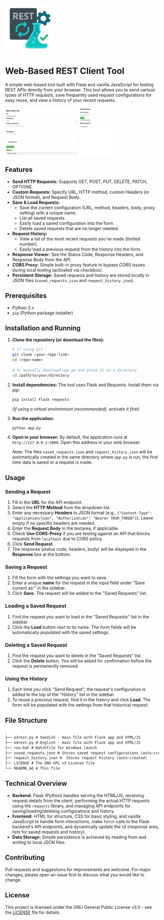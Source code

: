 ![Logo](logo.png)
# Web-Based REST Client Tool
A simple web-based tool built with Flask and vanilla JavaScript for testing REST APIs directly from your browser. This tool allows you to send various types of HTTP requests, save frequently used request configurations for easy reuse, and view a history of your recent requests.

![Tool Screenshot](screenshot.png)

## Features

*   **Send HTTP Requests:** Supports GET, POST, PUT, DELETE, PATCH, OPTIONS.
*   **Custom Requests:** Specify URL, HTTP method, custom Headers (in JSON format), and Request Body.
*   **Save & Load Requests:**
    *   Save the current configuration (URL, method, headers, body, proxy setting) with a unique name.
    *   List all saved requests.
    *   Easily load a saved configuration into the form.
    *   Delete saved requests that are no longer needed.
*   **Request History:**
    *   View a list of the most recent requests you've made (limited number).
    *   Easily load a previous request from the history into the form.
*   **Response Viewer:** See the Status Code, Response Headers, and Response Body from the API.
*   **CORS Proxy:** Simple built-in proxy feature to bypass CORS issues during local testing (activated via checkbox).
*   **Persistent Storage:** Saved requests and history are stored locally in JSON files (`saved_requests.json` and `request_history.json`).

## Prerequisites

*   Python 3.x
*   `pip` (Python package installer)

## Installation and Running

1.  **Clone the repository (or download the files):**
    ```bash
    # If using git
    git clone <your-repo-link>
    cd <repo-name>

    # Or manually download app.py and place it in a directory
    cd /path/to/your/directory
    ```

2.  **Install dependencies:**
    The tool uses Flask and Requests. Install them via pip:
    ```bash
    pip install Flask requests
    ```
    *(If using a virtual environment (recommended), activate it first)*

3.  **Run the application:**
    ```bash
    python app.py
    ```

4.  **Open in your browser:**
    By default, the application runs at `http://127.0.0.1:5000`. Open this address in your web browser.

    *Note:* The files `saved_requests.json` and `request_history.json` will be automatically created in the same directory where `app.py` is run, the first time data is saved or a request is made.

## Usage

### Sending a Request

1.  Fill in the **URL** for the API endpoint.
2.  Select the **HTTP Method** from the dropdown list.
3.  Enter any necessary **Headers** in JSON format (e.g., `{"Content-Type": "application/json", "Authorization": "Bearer YOUR_TOKEN"}`). Leave empty if no specific headers are needed.
4.  Enter the **Request Body** in the textarea, if applicable.
5.  Check **Use CORS-Proxy** if you are testing against an API that blocks requests from `localhost` due to CORS policy.
6.  Click **Send Request**.
7.  The response (status code, headers, body) will be displayed in the **Response** box at the bottom.

### Saving a Request

1.  Fill the form with the settings you want to save.
2.  Enter a unique **name** for the request in the input field under "Save current as:" in the sidebar.
3.  Click **Save**. The request will be added to the "Saved Requests" list.

### Loading a Saved Request

1.  Find the request you want to load in the "Saved Requests" list in the sidebar.
2.  Click the **Load** button next to its name. The form fields will be automatically populated with the saved settings.

### Deleting a Saved Request

1.  Find the request you want to delete in the "Saved Requests" list.
2.  Click the **Delete** button. You will be asked for confirmation before the request is permanently removed.

### Using the History

1.  Each time you click "Send Request", the request's configuration is added to the top of the "History" list in the sidebar.
2.  To reuse a previous request, find it in the history and click **Load**. The form will be populated with the settings from that historical request.

## File Structure
```txt
.
├── o3rest.py # Swedish - main file with Flask app and HTML/JS
├── o4rest.py # English - main file with Flask app and HTML/JS
├── run.bat # Batchfile for Windows launch
├── saved_requests.json # Stores saved request configurations (auto-created)
├── request_history.json #  Stores request history (auto-created)
├── LICENSE # The GNU GPL v3 License file
└── README.md # This file
```
## Technical Overview

*   **Backend:** Flask (Python) handles serving the HTML/JS, receiving request details from the client, performing the actual HTTP requests using the `requests` library, and managing API endpoints for saving/loading/deleting configurations and history.
*   **Frontend:** HTML for structure, CSS for basic styling, and vanilla JavaScript to handle form interactions, make `fetch` calls to the Flask backend's API endpoints, and dynamically update the UI (response area, lists for saved requests and history).
*   **Data Storage:** Simple persistence is achieved by reading from and writing to local JSON files.

## Contributing

Pull requests and suggestions for improvements are welcome. For major changes, please open an issue first to discuss what you would like to change.

## License

This project is licensed under the GNU General Public License v3.0 - see the [LICENSE](LICENSE) file for details.
